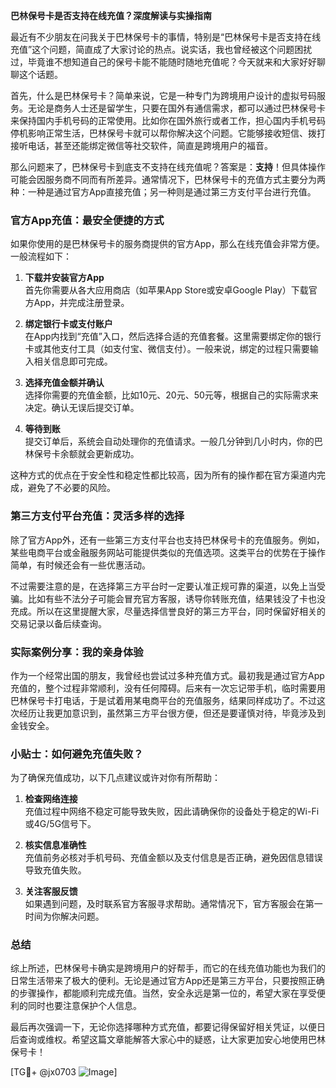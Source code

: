 **巴林保号卡是否支持在线充值？深度解读与实操指南**

最近有不少朋友在问我关于巴林保号卡的事情，特别是“巴林保号卡是否支持在线充值”这个问题，简直成了大家讨论的热点。说实话，我也曾经被这个问题困扰过，毕竟谁不想知道自己的保号卡能不能随时随地充值呢？今天就来和大家好好聊聊这个话题。

首先，什么是巴林保号卡？简单来说，它是一种专门为跨境用户设计的虚拟号码服务。无论是商务人士还是留学生，只要在国外有通信需求，都可以通过巴林保号卡来保持国内手机号码的正常使用。比如你在国外旅行或者工作，担心国内手机号码停机影响正常生活，巴林保号卡就可以帮你解决这个问题。它能够接收短信、拨打接听电话，甚至还能绑定微信等社交软件，简直是跨境用户的福音。

那么问题来了，巴林保号卡到底支不支持在线充值呢？答案是：**支持**！但具体操作可能会因服务商不同而有所差异。通常情况下，巴林保号卡的充值方式主要分为两种：一种是通过官方App直接充值；另一种则是通过第三方支付平台进行充值。

### 官方App充值：最安全便捷的方式

如果你使用的是巴林保号卡的服务商提供的官方App，那么在线充值会非常方便。一般流程如下：

1. **下载并安装官方App**  
   首先你需要从各大应用商店（如苹果App Store或安卓Google Play）下载官方App，并完成注册登录。

2. **绑定银行卡或支付账户**  
   在App内找到“充值”入口，然后选择合适的充值套餐。这里需要绑定你的银行卡或其他支付工具（如支付宝、微信支付）。一般来说，绑定的过程只需要输入相关信息即可完成。

3. **选择充值金额并确认**  
   选择你需要的充值金额，比如10元、20元、50元等，根据自己的实际需求来决定。确认无误后提交订单。

4. **等待到账**  
   提交订单后，系统会自动处理你的充值请求。一般几分钟到几小时内，你的巴林保号卡余额就会更新成功。

这种方式的优点在于安全性和稳定性都比较高，因为所有的操作都在官方渠道内完成，避免了不必要的风险。

### 第三方支付平台充值：灵活多样的选择

除了官方App外，还有一些第三方支付平台也支持巴林保号卡的充值服务。例如，某些电商平台或金融服务网站可能提供类似的充值选项。这类平台的优势在于操作简单，有时候还会有一些优惠活动。

不过需要注意的是，在选择第三方平台时一定要认准正规可靠的渠道，以免上当受骗。比如有些不法分子可能会冒充官方客服，诱导你转账充值，结果钱没了卡也没充成。所以在这里提醒大家，尽量选择信誉良好的第三方平台，同时保留好相关的交易记录以备后续查询。

### 实际案例分享：我的亲身体验

作为一个经常出国的朋友，我曾经也尝试过多种充值方式。最初我是通过官方App充值的，整个过程非常顺利，没有任何障碍。后来有一次忘记带手机，临时需要用巴林保号卡打电话，于是试着用某电商平台的充值服务，结果同样成功了。不过这次经历让我更加意识到，虽然第三方平台很方便，但还是要谨慎对待，毕竟涉及到金钱安全。

### 小贴士：如何避免充值失败？

为了确保充值成功，以下几点建议或许对你有所帮助：

1. **检查网络连接**  
   充值过程中网络不稳定可能导致失败，因此请确保你的设备处于稳定的Wi-Fi或4G/5G信号下。

2. **核实信息准确性**  
   充值前务必核对手机号码、充值金额以及支付信息是否正确，避免因信息错误导致充值失败。

3. **关注客服反馈**  
   如果遇到问题，及时联系官方客服寻求帮助。通常情况下，官方客服会在第一时间为你解决问题。

### 总结

综上所述，巴林保号卡确实是跨境用户的好帮手，而它的在线充值功能也为我们的日常生活带来了极大的便利。无论是通过官方App还是第三方平台，只要按照正确的步骤操作，都能顺利完成充值。当然，安全永远是第一位的，希望大家在享受便利的同时也要注意保护个人信息。

最后再次强调一下，无论你选择哪种方式充值，都要记得保留好相关凭证，以便日后查询或维权。希望这篇文章能解答大家心中的疑惑，让大家更加安心地使用巴林保号卡！

[TG💪+ @jx0703 ![Image](https://github.com/user-attachments/assets/dbca1d08-cadb-493c-b0ec-ad6f7a83f270)]